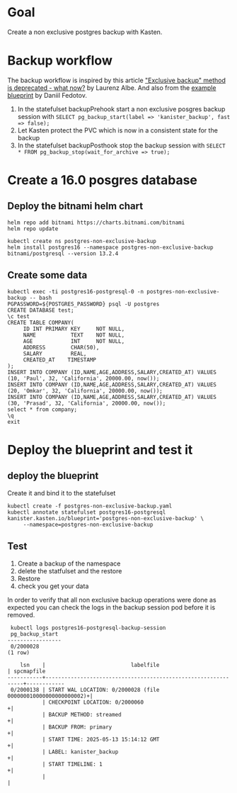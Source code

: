# Goal 

Create a non exclusive postgres backup with Kasten.

# Backup workflow 

The backup workflow is inspired by this article ["Exclusive backup" method is deprecated - what now?](https://www.cybertec-postgresql.com/en/exclusive-backup-deprecated-what-now/) by Laurenz Albe.
And also from the [example blueprint](https://raw.githubusercontent.com/kanisterio/kanister/refs/heads/master/examples/postgresql/postgres-start-stop-blueprint.yaml) by 
Daniil Fedotov.

1. In the statefulset backupPrehook start a non exclusive posgres backup session with `SELECT pg_backup_start(label => 'kanister_backup', fast => false);` 
2. Let Kasten protect the PVC which is now in a consistent state for the backup 
3. In the statefulset backupPosthook stop the backup session with `SELECT * FROM pg_backup_stop(wait_for_archive => true);`


# Create a 16.0 posgres database 
## Deploy the bitnami helm chart 

```
helm repo add bitnami https://charts.bitnami.com/bitnami
helm repo update

kubectl create ns postgres-non-exclusive-backup
helm install postgres16 --namespace postgres-non-exclusive-backup bitnami/postgresql --version 13.2.4 
```

## Create some data 

```
kubectl exec -ti postgres16-postgresql-0 -n postgres-non-exclusive-backup -- bash
PGPASSWORD=${POSTGRES_PASSWORD} psql -U postgres
CREATE DATABASE test;
\c test
CREATE TABLE COMPANY(
     ID INT PRIMARY KEY     NOT NULL,
     NAME           TEXT    NOT NULL,
     AGE            INT     NOT NULL,
     ADDRESS        CHAR(50),
     SALARY         REAL,
     CREATED_AT    TIMESTAMP
);
INSERT INTO COMPANY (ID,NAME,AGE,ADDRESS,SALARY,CREATED_AT) VALUES (10, 'Paul', 32, 'California', 20000.00, now());
INSERT INTO COMPANY (ID,NAME,AGE,ADDRESS,SALARY,CREATED_AT) VALUES (20, 'Omkar', 32, 'California', 20000.00, now());
INSERT INTO COMPANY (ID,NAME,AGE,ADDRESS,SALARY,CREATED_AT) VALUES (30, 'Prasad', 32, 'California', 20000.00, now());
select * from company;
\q
exit
```

# Deploy the blueprint and test it 

## deploy the blueprint

Create it and bind it to the statefulset

```
kubectl create -f postgres-non-exclusive-backup.yaml 
kubectl annotate statefulset postgres16-postgresql kanister.kasten.io/blueprint='postgres-non-exclusive-backup' \
     --namespace=postgres-non-exclusive-backup
```

## Test 

1. Create a backup of the namespace 
2. delete the statfulset and the restore 
3. Restore 
4. check you get your data

In order to verify that all non exclusive backup operations were done as expected you can check the logs in the backup session pod 
before it is removed.

```
 kubectl logs postgres16-postgresql-backup-session
 pg_backup_start 
-----------------
 0/2000028
(1 row)

    lsn    |                           labelfile                           | spcmapfile 
-----------+---------------------------------------------------------------+------------
 0/2000138 | START WAL LOCATION: 0/2000028 (file 000000010000000000000002)+| 
           | CHECKPOINT LOCATION: 0/2000060                               +| 
           | BACKUP METHOD: streamed                                      +| 
           | BACKUP FROM: primary                                         +| 
           | START TIME: 2025-05-13 15:14:12 GMT                          +| 
           | LABEL: kanister_backup                                       +| 
           | START TIMELINE: 1                                            +| 
           |                                                               | 
```